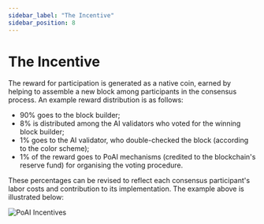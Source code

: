 ```yaml
---
sidebar_label: "The Incentive"
sidebar_position: 8
---
```


# The Incentive

The reward for participation is generated as a native coin, earned by helping to assemble a new block among participants in the consensus process. An example reward distribution is as follows:

* 90% goes to the block builder;
* 8% is distributed among the AI validators who voted for the winning block builder;
* 1% goes to the AI validator, who double-checked the block (according to the color scheme);
* 1% of the reward goes to PoAI mechanisms (credited to the blockchain's reserve fund) for organising the voting procedure.

These percentages can be revised to reflect each consensus participant's labor costs and contribution to its implementation. The example above is illustrated below:

<div>
<img src="/img/Screenshot 2024-05-01 at 9.07.55 AM.png" alt="PoAI Incentives"/>
</div>
